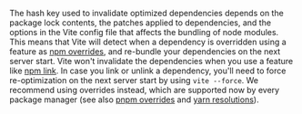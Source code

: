 
<script setup lang="ts">
// redirect old links with hash to old version docs
if (typeof window !== "undefined") {
  const hashForOldVersion = {
    'vite-cjs-node-api-deprecated': 6
  }

  const version = hashForOldVersion[location.hash.slice(1)]
  if (version) {
    // update the scheme and the port as well so that it works in local preview (it is http and 4173 locally)
    location.href = `https://v${version}.vite.dev` + location.pathname + location.search + location.hash
  }
}
</script>
The hash key used to invalidate optimized dependencies depends on the package lock contents, the patches applied to dependencies, and the options in the Vite config file that affects the bundling of node modules. This means that Vite will detect when a dependency is overridden using a feature as [npm overrides](https://docs.npmjs.com/cli/v9/configuring-npm/package-json#overrides), and re-bundle your dependencies on the next server start. Vite won't invalidate the dependencies when you use a feature like [npm link](https://docs.npmjs.com/cli/v9/commands/npm-link). In case you link or unlink a dependency, you'll need to force re-optimization on the next server start by using `vite --force`. We recommend using overrides instead, which are supported now by every package manager (see also [pnpm overrides](https://pnpm.io/9.x/package_json#pnpmoverrides) and [yarn resolutions](https://yarnpkg.com/configuration/manifest/#resolutions)).